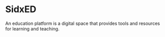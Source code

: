 # SidxED
An education platform is a digital space that provides tools and resources for learning and teaching.
